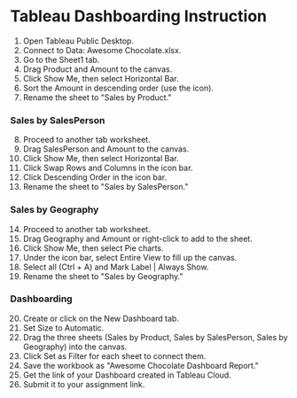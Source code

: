 # Tableau Dashboarding Instruction
1. Open Tableau Public Desktop.
2. Connect to Data: Awesome Chocolate.xlsx.
3. Go to the Sheet1 tab.
4. Drag Product and Amount to the canvas.
5. Click Show Me, then select Horizontal Bar.
6. Sort the Amount in descending order (use the icon).
7. Rename the sheet to "Sales by Product."

### Sales by SalesPerson
8. Proceed to another tab worksheet.
9. Drag SalesPerson and Amount to the canvas.
10. Click Show Me, then select Horizontal Bar.
11. Click Swap Rows and Columns in the icon bar.
12. Click Descending Order in the icon bar.
13. Rename the sheet to "Sales by SalesPerson."

### Sales by Geography
14. Proceed to another tab worksheet.
15. Drag Geography and Amount or right-click to add to the sheet.
16. Click Show Me, then select Pie charts.
17. Under the icon bar, select Entire View to fill up the canvas.
18. Select all (Ctrl + A) and Mark Label | Always Show.
19. Rename the sheet to "Sales by Geography."

### Dashboarding
20. Create or click on the New Dashboard tab.
21. Set Size to Automatic.
22. Drag the three sheets (Sales by Product, Sales by SalesPerson, Sales by Geography) into the canvas.
23. Click Set as Filter for each sheet to connect them.
24. Save the workbook as "Awesome Chocolate Dashboard Report."
25. Get the link of your Dashboard created in Tableau Cloud.
26. Submit it to your assignment link.
